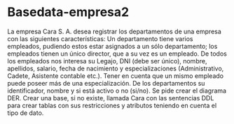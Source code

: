 # Basedata-empresa2

La empresa Cara S. A. desea registrar los departamentos de una empresa con las siguientes
características: Un departamento tiene varios empleados, pudiendo estos estar asignados a un
sólo departamento; los empleados tienen un único director, que a su vez es un empleado. De
todos los empleados nos interesa su Legajo, DNI (debe ser único), nombre, apellidos, salario,
fecha de nacimiento y especializaciones (Administrativo, Cadete, Asistente contable etc.). Tener
en cuenta que un mismo empleado puede poseer más de una especialización. De los
departamentos su identificador, nombre y si está activo o no (si/no).
Se pide crear el diagrama DER. Crear una base, si no existe, llamada Cara con las sentencias
DDL para crear tablas con sus restricciones y atributos teniendo en cuenta el tipo de dato.
